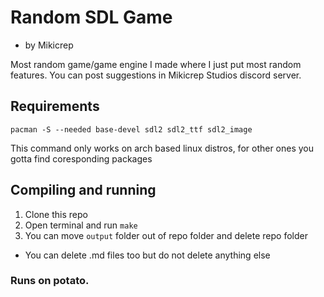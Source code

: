 # Random SDL Game
- by Mikicrep

Most random game/game engine I made where I just put most random features. You can post suggestions in Mikicrep Studios discord server.

## Requirements
```pacman -S --needed base-devel sdl2 sdl2_ttf sdl2_image```

This command only works on arch based linux distros, for other ones you gotta find coresponding packages

## Compiling and running
1. Clone this repo
2. Open terminal and run `make`
3. You can move `output` folder out of repo folder and delete repo folder
- You can delete .md files too but do not delete anything else

### Runs on potato.

